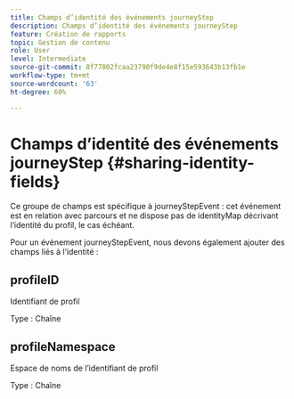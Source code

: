 ```yaml
---
title: Champs d’identité des événements journeyStep
description: Champs d’identité des événements journeyStep
feature: Création de rapports
topic: Gestion de contenu
role: User
level: Intermediate
source-git-commit: 8f77802fcaa23790f9de4e8f15e593643b13fb1e
workflow-type: tm+mt
source-wordcount: '63'
ht-degree: 60%

---
```


# Champs d’identité des événements journeyStep {#sharing-identity-fields}

Ce groupe de champs est spécifique à journeyStepEvent : cet événement est en relation avec parcours et ne dispose pas de identityMap décrivant l’identité du profil, le cas échéant.

Pour un événement journeyStepEvent, nous devons également ajouter des champs liés à l’identité :

## profileID

Identifiant de profil

Type : Chaîne

## profileNamespace

Espace de noms de l’identifiant de profil

Type : Chaîne
